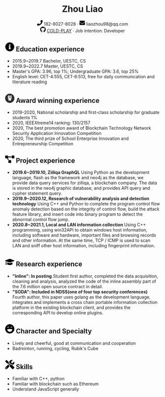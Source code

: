  <center>
     <h1>Zhou Liao</h1>
     <div>
         <span>
             <img src="assets/phone-solid.svg" width="18px">
             182-8027-8028
         </span>
         ·
         <span>
             <img src="assets/envelope-solid.svg" width="18px">
             liaozhou98@qq.com
         </span>
         <br>
         <span>
             <img src="assets/github-brands.svg" width="18px">
             <a href="https://github.com/COLD-PLAY">COLD-PLAY</a>
         </span>
         ·
         <span>
             Job intention: Developer
         </span>
     </div>
 </center>

 ## <img src="assets/info-circle-solid.svg" width="30px"> Education experience
 - 2015.9~2019.7 Bachelor, UESTC, CS
 - 2019.9~2022.7 Master, UESTC, CS
 - Master's GPA: 3.96, top 1%; Undergraduate GPA: 3.6, top 25%
 - English level: CET-4:555, CET-6:513, free for daily communication and literature reading

## <img src="assets/reward.svg" width="30px"> Award winning experience
- 2019-2020, National scholarship and first-class scholarship for graduate students 1%
- 2020, IEEEXtreme14 ranking: 130/2157
- 2020, The best promotion award of Blockchain Technology Network Security Application Innovation Competition
- 2020, The third prize of School Enterprise Innovation and Entrepreneurship Competition

## <img src="assets/project-diagram-solid.svg" width="30px"> Project experience
- **2019.6~2019.10, Ziiliqa GraphQL**
  Using Python as the development language, flash as the framework and neo4j as the database, we provide data query services for zilliqa, a blockchain company. The data is stored in the neo4j graphic database, and provides API query and cypher statement query.
- **2019.9~2020.12, Research of vulnerability analysis and detection technology**
  Using C++ and Python to complete the program control flow anomaly detection based on the integrity of control flow, build the attack feature library, and insert code into binary program to detect the abnormal control flow jump.
- **2020.8~2021.1, Local and LAN information collection**
  Using C++ programming, using win32API to obtain windows host information, including software and hardware, important files and browsing records and other information. At the same time, TCP / ICMP is used to scan LAN and sniff other host information, including fingerprint information.

## <img src="assets/research.svg" width="30px"> Research experience
- **"Inline": In posting**
  Student first author, completed the data acquisition, cleaning and analysis, analyzed the code of the inline assembly part of the 7.6 million open source contract in detail.
- **"SODA": Included in NDSS(one of four top security conferences)**
  Fourth author, this paper uses golang as the development language, integrates and implements a cross chain portable information collection platform in the existing blockchain client, and provides the corresponding API to develop online plugins.

## <img src="assets/feature-spec.svg" width="30px"> Character and Specialty
- Lively and cheerful, good at communication and cooperation
- Badminton, running, cycling, Rubik's Cube

## <img src="assets/tools-solid.svg" width="30px"> Skills
- Familiar with C++, python
- Familiar with blockchain such as Ethereum
- Understand JavaScript generally
